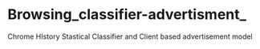 # Browsing_classifier-advertisment_
Chrome HIstory Stastical Classifier and Client based advertisement model
